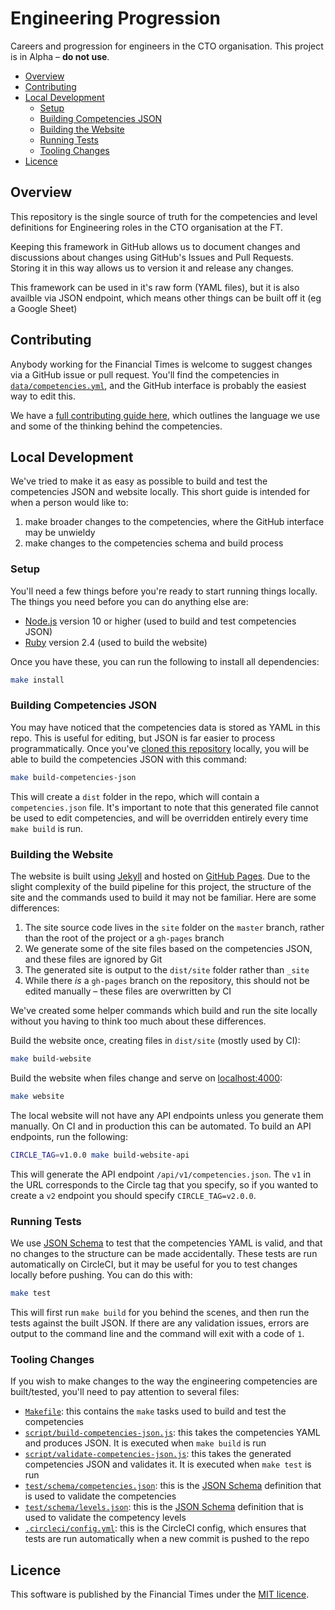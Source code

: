 
# Engineering Progression

Careers and progression for engineers in the CTO organisation. This project is in Alpha – **do not use**.

  - [Overview](#overview)
  - [Contributing](#contributing)
  - [Local Development](#local-development)
    - [Setup](#setup)
    - [Building Competencies JSON](#building-competencies-json)
    - [Building the Website](#building-the-website)
    - [Running Tests](#running-tests)
    - [Tooling Changes](#tooling-changes)
  - [Licence](#licence)


## Overview

This repository is the single source of truth for the competencies and level definitions for Engineering roles in the CTO organisation at the FT.

Keeping this framework in GitHub allows us to document changes and discussions about changes using GitHub's Issues and Pull Requests. Storing it in this way allows us to version it and release any changes.

This framework can be used in it's raw form (YAML files), but it is also availble via JSON endpoint, which means other things can be built off it (eg a Google Sheet)

## Contributing

Anybody working for the Financial Times is welcome to suggest changes via a GitHub issue or pull request. You'll find the competencies in [`data/competencies.yml`](data/competencies.yml), and the GitHub interface is probably the easiest way to edit this.

We have a [full contributing guide here](CONTRIBUTING.md), which outlines the language we use and some of the thinking behind the competencies.


## Local Development

We've tried to make it as easy as possible to build and test the competencies JSON and website locally. This short guide is intended for when a person would like to:

  1. make broader changes to the competencies, where the GitHub interface may be unwieldy
  2. make changes to the competencies schema and build process

### Setup

You'll need a few things before you're ready to start running things locally. The things you need before you can do anything else are:

  - [Node.js](https://nodejs.org/en/) version 10 or higher (used to build and test competencies JSON)
  - [Ruby](https://www.ruby-lang.org/en/) version 2.4 (used to build the website)

Once you have these, you can run the following to install all dependencies:

```sh
make install
```

### Building Competencies JSON

You may have noticed that the competencies data is stored as YAML in this repo. This is useful for editing, but JSON is far easier to process programmatically. Once you've [cloned this repository](https://help.github.com/articles/cloning-a-repository/) locally, you will be able to build the competencies JSON with this command:

```sh
make build-competencies-json
```

This will create a `dist` folder in the repo, which will contain a `competencies.json` file. It's important to note that this generated file cannot be used to edit competencies, and will be overridden entirely every time `make build` is run.

### Building the Website

The website is built using [Jekyll](https://jekyllrb.com/) and hosted on [GitHub Pages](https://pages.github.com/). Due to the slight complexity of the build pipeline for this project, the structure of the site and the commands used to build it may not be familiar. Here are some differences:

  1. The site source code lives in the `site` folder on the `master` branch, rather than the root of the project or a `gh-pages` branch
  2. We generate some of the site files based on the competencies JSON, and these files are ignored by Git
  3. The generated site is output to the `dist/site` folder rather than `_site`
  4. While there _is_ a `gh-pages` branch on the repository, this should not be edited manually – these files are overwritten by CI

We've created some helper commands which build and run the site locally without you having to think too much about these differences.

Build the website once, creating files in `dist/site` (mostly used by CI):

```sh
make build-website
```

Build the website when files change and serve on [localhost:4000](http://localhost:4000/):

```sh
make website
```

The local website will not have any API endpoints unless you generate them manually. On CI and in production this can be automated. To build an API endpoints, run the following:

```sh
CIRCLE_TAG=v1.0.0 make build-website-api
```

This will generate the API endpoint `/api/v1/competencies.json`. The `v1` in the URL corresponds to the Circle tag that you specify, so if you wanted to create a `v2` endpoint you should specify `CIRCLE_TAG=v2.0.0`.

### Running Tests

We use [JSON Schema](https://json-schema.org/) to test that the competencies YAML is valid, and that no changes to the structure can be made accidentally. These tests are run automatically on CircleCI, but it may be useful for you to test changes locally before pushing. You can do this with:

```sh
make test
```

This will first run `make build` for you behind the scenes, and then run the tests against the built JSON. If there are any validation issues, errors are output to the command line and the command will exit with a code of `1`.

### Tooling Changes

If you wish to make changes to the way the engineering competencies are built/tested, you'll need to pay attention to several files:

  - [`Makefile`](Makefile): this contains the `make` tasks used to build and test the competencies
  - [`script/build-competencies-json.js`](script/build-competencies-json.js): this takes the competencies YAML and produces JSON. It is executed when `make build` is run
  - [`script/validate-competencies-json.js`](script/validate-competencies-json.js): this takes the generated competencies JSON and validates it. It is executed when `make test` is run
  - [`test/schema/competencies.json`](test/schema/competencies.json): this is the [JSON Schema](https://json-schema.org/) definition that is used to validate the competencies
  - [`test/schema/levels.json`](test/schema/levels.json): this is the [JSON Schema](https://json-schema.org/) definition that is used to validate the competency levels
  - [`.circleci/config.yml`](.circleci/config.yml): this is the CircleCI config, which ensures that tests are run automatically when a new commit is pushed to the repo


## Licence

This software is published by the Financial Times under the [MIT licence](http://opensource.org/licenses/MIT).

